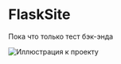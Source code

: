 # FlaskSite
Пока что только тест бэк-энда

![Иллюстрация к проекту](https://github.com/OurSite-and-app/FlaskSite/raw/master/abel/site.png)
